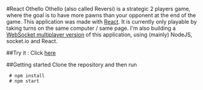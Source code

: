 #React Othello
Othello (also called Reversi) is a strategic 2 players game, where the goal is to have more pawns than your opponent at the end of the game.
This application was made with [React](https://facebook.github.io/react/). It is currently only playable by taking turns on the same computer / same page. I'm also building a [WebSocket multiplayer version](https://github.com/tsauvajon/othello-websocket) of this application, using (mainly) NodeJS, socket.io and React.

##Try it :
Click [here](https://tsauvajon.github.io/othello)

##Getting started
Clone the repository and then run
```
 # npm install
 # npm start
```
